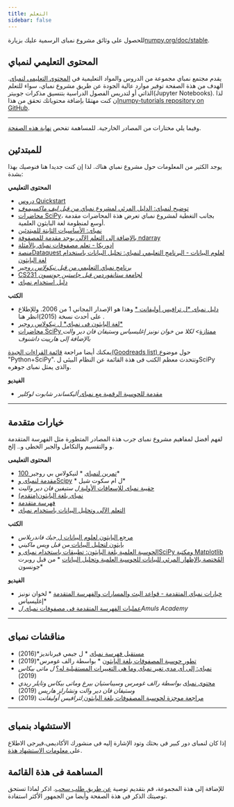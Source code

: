 ```yaml
---
title: التعلم
sidebar: false
---
```


للحصول على وثائق مشروع نمباى الرسمية عليك بزيارة[numpy.org/doc/stable](https://numpy.org/doc/stable).

## المحتوى التعليمي لنمباي

يقدم مجتمع نمباي مجموعة من الدروس والمواد التعليمية في [المحتوى التعليمى لنمباى](https://numpy.org/numpy-tutorials). الهدف من هذة الصفحة توفير موارد عالية الجودة عن طريق مشروع نمباي، سواء للتعلم الذاتي أو لتدريس الفصول الدراسية بتنسيق مذكرات جوبيتر(Jupyter Notebooks). لذا إن كنت مهتمًا بإضافة محتوياتك تحقق من هذا[numpy-tutorials repository on GitHub](https://github.com/numpy/numpy-tutorials).

***

وفيما يلي مختارات من المصادر الخارجية. للمساهمة تفحص [ نهاية هذه الصفحة](#add-to-this-list).

## للمبتدئين

يوجد الكثير من المعلومات حول مشروع نمباي هناك. لذا إن كنت جديدا هنا فنوصيك بهذا بشدة:

<i class="fas fa-chalkboard"></i> **المحتوى التعليمي**

* [دروس Quickstart](https://numpy.org/devdocs/user/quickstart.html)
* [توضيح لنمباي: الدليل المرئي لمشروع نمباي *من قبل ليف ماكسيموف*](https://betterprogramming.pub/3b1d4976de1d?sk=57b908a77aa44075a49293fa1631dd9b)
* [محاضرات SciPy](https://scipy-lectures.org/)، بجانب التغطية لمشروع نمباي تعرض هذة المحاضرات مقدمة أوسع لمنظومة لغة البايثون العلمية.
* [نمباى: الأساسيات الثابتة للمبتدئين](https://numpy.org/devdocs/user/absolute_beginners.html)
* [بالإضافة إلى التعلم الآلي يوجد مقدمة للمصفوفة ndarray](https://www.machinelearningplus.com/python/numpy-tutorial-part1-array-python-examples/)
* [إدوريكا - تعلم مصفوفات نمباي بالأمثلة ](https://www.edureka.co/blog/python-numpy-tutorial/)
* [منصةDataquest لعلوم البيانات - البرنامج التعليمي لنمباي: تحليل البيانات باستخدام لغة البايثون](https://www.dataquest.io/blog/numpy-tutorial-python/)
* [برنامج نمباي التعليمي *من قبل نيكولاس روجير*](https://github.com/rougier/numpy-tutorial)
* [CS231 لجامعة ستانفورد*من قبل جاستين جونسون*](http://cs231n.github.io/python-numpy-tutorial/)
* [دليل استخدام نمباي](https://numpy.org/devdocs)

<i class="fas fa-book"></i> **الكتب**

* [دليل نمباى *ل ترافيس أوليفانت *](http://web.mit.edu/dvp/Public/numpybook.pdf) وهذا هو الإصدار المجاني 1 من 2006. وللإطلاع على أحدث نسخة (2015)انظر هنا [](https://www.barnesandnoble.com/w/guide-to-numpy-travis-e-oliphant-phd/1122853007).
* [لغة البايثون فى نمباي* ل نيكولاس روجير*](https://www.labri.fr/perso/nrougier/from-python-to-numpy/)
* [محاضرات SciPy ممتازة](https://www.amazon.com/Elegant-SciPy-Art-Scientific-Python/dp/1491922877)*> لكلا من خوان نونيز إغليسياس وستيفان فان دير والت بالإضافة إلى هارييت داشنوف*

يمكنك أيضا مراجعة [ قائمة القراءات الجيدة(Goodreads list) ](https://www.goodreads.com/shelf/show/python-scipy)حول موضوع "Python+SciPy". وتتحدث معظم الكتب فى هذة القائمة عن النظام البيئى لSciPy والذى يمثل نمباى جوهره.

<i class="far fa-file-video"></i> **الفيديو**

* [مقدمة للحوسبة الرقمية مع نمباى ](http://youtu.be/ZB7BZMhfPgk) *أليكساندر شابوت لوكلير*

***

## خيارات متقدمة

لفهم أفضل لمفاهيم مشروع نمباى جرب هذة المصادر المتطورة مثل الفهرسة المتقدمة و والتقسيم والتكامل والجبر الخطى و.. إلخ.

<i class="fas fa-chalkboard"></i> **المحتوى التعليمى**

* [100 تمرين لنمباى](http://www.labri.fr/perso/nrougier/teaching/numpy.100/index.html) * لنيكولاس بي روجير*
* [مقدمة لنمباى وScipy](https://engineering.ucsb.edu/~shell/che210d/numpy.pdf) * ل ام سكوت شيل*
* [حقيبة نمباى للإسعافات الأولية ](http://mentat.za.net/numpy/numpy_advanced_slides/) *ل ستيفين فان دير واليت*
* [نمباى بلغة البايثون(متقدم)](https://www.geeksforgeeks.org/numpy-python-set-2-advanced/)
* [فهرسة متقدمة](https://www.tutorialspoint.com/numpy/numpy_advanced_indexing.htm)
* [التعلم الآلى وتحليل البيانات باستخدام نمباى](https://www.machinelearningplus.com/python/numpy-tutorial-python-part2/)

<i class="fas fa-book"></i> **الكتب**

* [مرجع البايثون لعلوم البيانات ل ](https://www.amazon.com/Python-Data-Science-Handbook-Essential/dp/1491912057) *جيك فاندربلاس*
* [بايثون لتحليل البيانات ](https://www.amazon.com/Python-Data-Analysis-Wrangling-IPython/dp/1491957662) *من قبل ويس ماكيني*
* [الحوسبة العلمية بلغة البايثون: تطبيقات باستخدام نمباى وSciPy ومكتبة Matplotlib المُختصة بالإظهار المرئي للبيانات للحوسبة العلمية وتحليل البيانات](https://www.amazon.com/Numerical-Python-Scientific-Applications-Matplotlib/dp/1484242459) * من قبل روبرت جونسون*

<i class="far fa-file-video"></i> **الفيديو**

* [خيارات نمباي المتقدمة - قواعد البث والمسارات والفهرسة المتقدمة](https://www.youtube.com/watch?v=cYugp9IN1-Q) * لخوان نونيز إغليسياس*
* [عمليات الفهرسة المتقدمة فى مصفوفات نمباى ](https://www.youtube.com/watch?v=2WTDrSkQBng) *لAmuls Academy*

***

## مناقشات نمباى

* [مستقبل فهرسة نمباى](https://www.youtube.com/watch?v=o0EacbIbf58) * ل جيمي فيرنانديز*(2016)
* [تطور حوسبة المصفوفات بلغة البايثون](https://www.youtube.com/watch?v=HVLPJnvInzM&t=10s) * بواسطة رالف غومرس*(2019)
* [نمباى: إلى أى مدى تغير نمباى وما هى التغييرات المستقبلية له؟](https://www.youtube.com/watch?v=YFLVQFjRmPY) *ل ماتى بيكاس* (2019)
* [محتوى نمباى](https://www.youtube.com/watch?v=dBTJD_FDVjU) *بواسطة رالف غومرس وسيباستيان بيرغ وماتى بيكاس وتايلر ريدي وستيفان فان دير والت وتشارلز هاريس* (2019)
* [مراجعة موجزة لحوسبة المصفوفات بلغة البايثون ](https://www.youtube.com/watch?v=f176j2g2eNc) *لترافيس أوليفانت* (2019)

***

## الاستشهاد بنمباى

إذا كان لنمباى دور كبير فى بحثك وتود الإشارة إليه فى منشورك الأكاديمى،فيرجى الاطلاع على[ معلومات الاستشهاد هذة](/citing-numpy).

## المساهمة فى هذة القائمة

<a name="add-to-this-list"></a>
للإضافة إلى هذة المجموعة، قم بتقديم توصية [ عن طريق طلب سحب](https://github.com/numpy/numpy.org/blob/master/content/en/learn.md). اذكر لماذا تستحق توصيتك الذكر فى هذة الصفحة وأيضا من الجمهور الأكثر استفادة.
